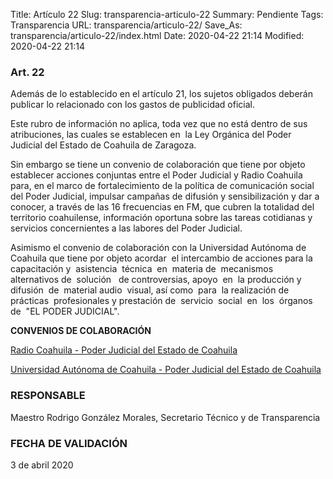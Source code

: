Title: Artículo 22
Slug: transparencia-articulo-22
Summary: Pendiente
Tags: Transparencia
URL: transparencia/articulo-22/
Save_As: transparencia/articulo-22/index.html
Date: 2020-04-22 21:14
Modified: 2020-04-22 21:14


### Art. 22

Además de lo establecido en el artículo 21, los sujetos obligados deberán publicar lo relacionado con los gastos de publicidad oficial.

Este rubro de información no aplica, toda vez que no está dentro de sus atribuciones, las cuales se establecen en  la Ley Orgánica del Poder Judicial del Estado de Coahuila de Zaragoza.

Sin embargo se tiene un convenio de colaboración que tiene por objeto establecer acciones conjuntas entre el Poder Judicial y Radio Coahuila para, en el marco de fortalecimiento de la política de comunicación social del Poder Judicial, impulsar campañas de difusión y sensibilización y dar a conocer, a través de las 16 frecuencias en FM, que cubren la totalidad del territorio coahuilense, información oportuna sobre las tareas cotidianas y servicios concernientes a las labores del Poder Judicial.

Asimismo el convenio de colaboración con la Universidad Autónoma de Coahuila que tiene por objeto acordar  el intercambio de acciones para la  capacitación y  asistencia  técnica  en  materia de  mecanismos   alternativos de  solución   de controversias, apoyo  en  la producción y  difusión  de  material audio  visual, así como  para  la realización de  prácticas  profesionales y prestación de  servicio  social  en  los  órganos  de  "EL PODER JUDICIAL".

**CONVENIOS DE COLABORACIÓN**

[Radio Coahuila - Poder Judicial del Estado de Coahuila](http://www.pjecz.gob.mx/content/uploads/2017/01/transparencia-21-IX-convenio-radio-Coahuila.pdf)

[Universidad Autónoma de Coahuila - Poder Judicial del Estado de Coahuila](http://www.pjecz.gob.mx/content/uploads/2017/01/transparencia-21-IX-Convenio-UAdeC.pdf)

### RESPONSABLE

Maestro Rodrigo González Morales, Secretario Técnico y de Transparencia

### FECHA DE VALIDACIÓN

3 de abril 2020


